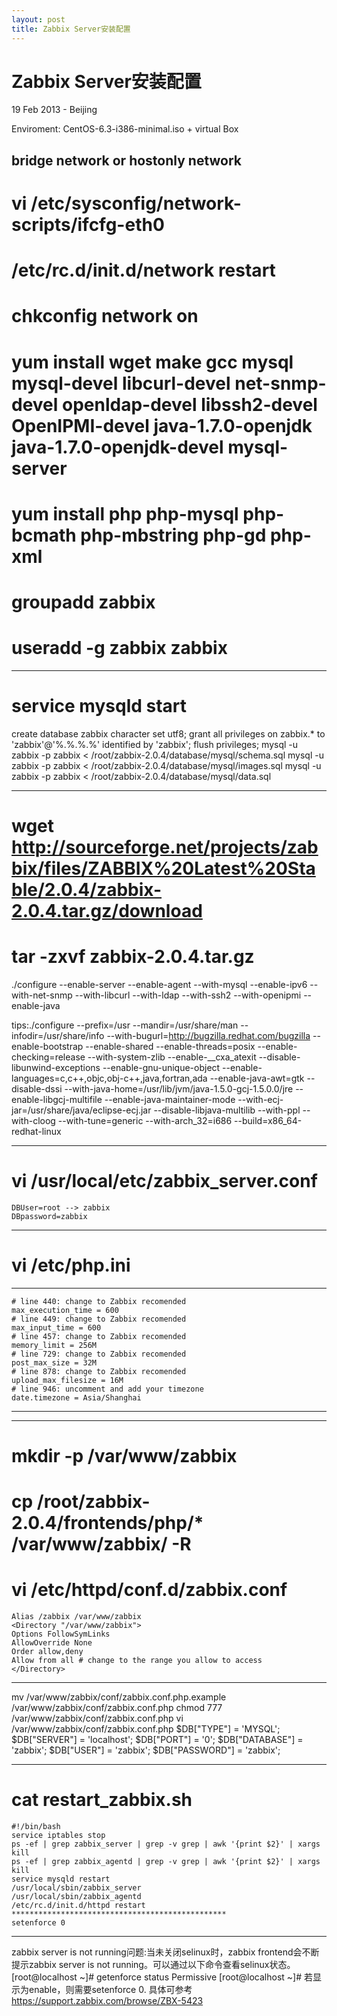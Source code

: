 ```yaml
---
layout: post
title: Zabbix Server安装配置
---
```


Zabbix Server安装配置
========================
19 Feb 2013 - Beijing


Enviroment: CentOS-6.3-i386-minimal.iso + virtual Box

## bridge network or hostonly network
# vi /etc/sysconfig/network-scripts/ifcfg-eth0
# /etc/rc.d/init.d/network restart
# chkconfig network on

# yum install wget make gcc mysql mysql-devel libcurl-devel net-snmp-devel openldap-devel libssh2-devel OpenIPMI-devel java-1.7.0-openjdk java-1.7.0-openjdk-devel mysql-server
# yum install php php-mysql php-bcmath php-mbstring php-gd php-xml

# groupadd zabbix
# useradd -g zabbix zabbix
*************************************************************************************************

# service mysqld start
create database zabbix character set utf8;
grant all privileges on zabbix.* to 'zabbix'@'%.%.%.%' identified by 'zabbix';
flush privileges;
mysql -u zabbix -p zabbix < /root/zabbix-2.0.4/database/mysql/schema.sql
mysql -u zabbix -p zabbix < /root/zabbix-2.0.4/database/mysql/images.sql
mysql -u zabbix -p zabbix < /root/zabbix-2.0.4/database/mysql/data.sql
*************************************************************************************************

# wget http://sourceforge.net/projects/zabbix/files/ZABBIX%20Latest%20Stable/2.0.4/zabbix-2.0.4.tar.gz/download
# tar -zxvf zabbix-2.0.4.tar.gz
./configure --enable-server --enable-agent --with-mysql --enable-ipv6 --with-net-snmp --with-libcurl --with-ldap --with-ssh2 --with-openipmi --enable-java

tips:./configure --prefix=/usr --mandir=/usr/share/man --infodir=/usr/share/info --with-bugurl=http://bugzilla.redhat.com/bugzilla --enable-bootstrap --enable-shared --enable-threads=posix --enable-checking=release --with-system-zlib --enable-__cxa_atexit --disable-libunwind-exceptions --enable-gnu-unique-object --enable-languages=c,c++,objc,obj-c++,java,fortran,ada --enable-java-awt=gtk --disable-dssi --with-java-home=/usr/lib/jvm/java-1.5.0-gcj-1.5.0.0/jre --enable-libgcj-multifile --enable-java-maintainer-mode --with-ecj-jar=/usr/share/java/eclipse-ecj.jar --disable-libjava-multilib --with-ppl --with-cloog --with-tune=generic --with-arch_32=i686 --build=x86_64-redhat-linux

*************************************************************************************************
# vi /usr/local/etc/zabbix_server.conf
	DBUser=root --> zabbix
	DBpassword=zabbix

*************************************************************************************************
# vi /etc/php.ini
*************************************************
	# line 440: change to Zabbix recomended
	max_execution_time = 600
	# line 449: change to Zabbix recomended
	max_input_time = 600
	# line 457: change to Zabbix recomended
	memory_limit = 256M
	# line 729: change to Zabbix recomended
	post_max_size = 32M
	# line 878: change to Zabbix recomended
	upload_max_filesize = 16M
	# line 946: uncomment and add your timezone
	date.timezone = Asia/Shanghai
************************************************

************************************************
# mkdir -p /var/www/zabbix
# cp /root/zabbix-2.0.4/frontends/php/* /var/www/zabbix/ -R
# vi /etc/httpd/conf.d/zabbix.conf
	Alias /zabbix /var/www/zabbix
	<Directory "/var/www/zabbix">
	Options FollowSymLinks
	AllowOverride None
	Order allow,deny
	Allow from all # change to the range you allow to access
	</Directory>
************************************************
mv /var/www/zabbix/conf/zabbix.conf.php.example /var/www/zabbix/conf/zabbix.conf.php
chmod 777 /var/www/zabbix/conf/zabbix.conf.php
vi /var/www/zabbix/conf/zabbix.conf.php
	$DB["TYPE"]                             = 'MYSQL';
	$DB["SERVER"]                   = 'localhost';
	$DB["PORT"]                             = '0';
	$DB["DATABASE"]                 = 'zabbix';
	$DB["USER"]                             = 'zabbix';
	$DB["PASSWORD"]                 = 'zabbix';
************************************************
# cat restart_zabbix.sh
	#!/bin/bash
	service iptables stop
	ps -ef | grep zabbix_server | grep -v grep | awk '{print $2}' | xargs kill 
	ps -ef | grep zabbix_agentd | grep -v grep | awk '{print $2}' | xargs kill
	service mysqld restart
	/usr/local/sbin/zabbix_server
	/usr/local/sbin/zabbix_agentd
	/etc/rc.d/init.d/httpd restart
	************************************************
	setenforce 0

************************************************	
zabbix server is not running问题:当未关闭selinux时，zabbix frontend会不断提示zabbix server is not running。可以通过以下命令查看selinux状态。
	[root@localhost ~]# getenforce status
	Permissive
	[root@localhost ~]# 
若显示为enable，则需要setenforce 0.
具体可参考 <https://support.zabbix.com/browse/ZBX-5423>
